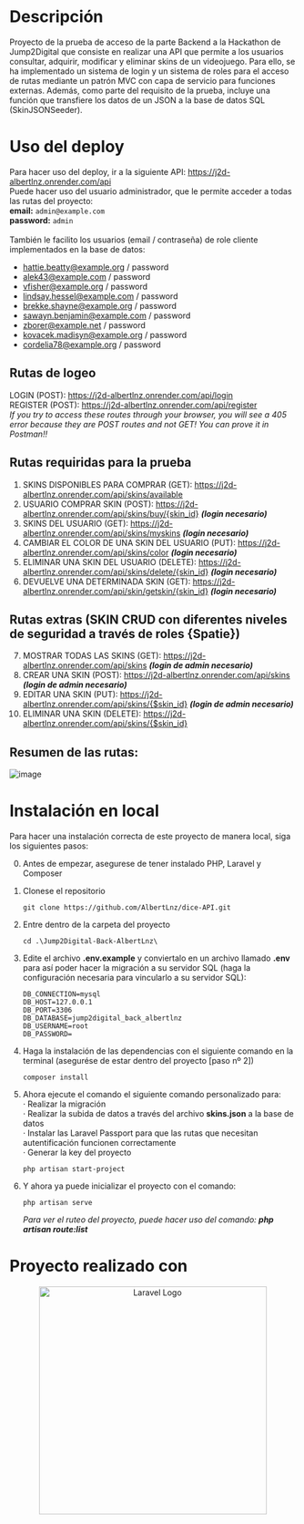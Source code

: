 # Descripción
Proyecto de la prueba de acceso de la parte Backend a la Hackathon de Jump2Digital que consiste en realizar una API que permite a los usuarios consultar, adquirir, modificar y eliminar skins de un videojuego. Para ello, se ha implementado un sistema de login y un sistema de roles para el acceso de rutas mediante un patrón MVC con capa de servicio para funciones externas. Además, como parte del requisito de la prueba, incluye una función que transfiere los datos de un JSON a la base de datos SQL (SkinJSONSeeder).

# Uso del deploy
Para hacer uso del deploy, ir a la siguiente API: https://j2d-albertlnz.onrender.com/api <br>
Puede hacer uso del usuario administrador, que le permite acceder a todas las rutas del proyecto: <br>
    **email:** ```
	admin@example.com
	```
 <br>
    **password:** ```
	admin
	```
<br><br>
También le facilito los usuarios (email / contraseña) de role cliente implementados en la base de datos:
 - hattie.beatty@example.org / password
 - alek43@example.com / password
 - vfisher@example.org / password
 - lindsay.hessel@example.com / password
 - brekke.shayne@example.org / password
 - sawayn.benjamin@example.com / password
 - zborer@example.net / password
 - kovacek.madisyn@example.org / password
 - cordelia78@example.org / password

## Rutas de logeo
LOGIN (POST): https://j2d-albertlnz.onrender.com/api/login <br>
REGISTER (POST): https://j2d-albertlnz.onrender.com/api/register <br>
*If you try to access these routes through your browser, you will see a 405 error because they are POST routes and not GET! You can prove it in Postman!!*

## Rutas requiridas para la prueba
1. SKINS DISPONIBLES PARA COMPRAR (GET): https://j2d-albertlnz.onrender.com/api/skins/available
2. USUARIO COMPRAR SKIN (POST): https://j2d-albertlnz.onrender.com/api/skins/buy/{skin_id} ***(login necesario)***
3. SKINS DEL USUARIO (GET): https://j2d-albertlnz.onrender.com/api/skins/myskins ***(login necesario)***
4. CAMBIAR EL COLOR DE UNA SKIN DEL USUARIO (PUT): https://j2d-albertlnz.onrender.com/api/skins/color ***(login necesario)***
5. ELIMINAR UNA SKIN DEL USUARIO (DELETE): https://j2d-albertlnz.onrender.com/api/skins/delete/{skin_id} ***(login necesario)***
6. DEVUELVE UNA DETERMINADA SKIN (GET): https://j2d-albertlnz.onrender.com/api/skin/getskin/{skin_id} ***(login necesario)***

## Rutas extras (SKIN CRUD con diferentes niveles de seguridad a través de roles {Spatie})
7. MOSTRAR TODAS LAS SKINS (GET): https://j2d-albertlnz.onrender.com/api/skins ***(login de admin necesario)***
8. CREAR UNA SKIN (POST): https://j2d-albertlnz.onrender.com/api/skins ***(login de admin necesario)***
9. EDITAR UNA SKIN (PUT): https://j2d-albertlnz.onrender.com/api/skins/{$skin_id} ***(login de admin necesario)***
10. ELIMINAR UNA SKIN (DELETE): https://j2d-albertlnz.onrender.com/api/skins/{$skin_id}

## Resumen de las rutas:
![image](https://github.com/AlbertLnz/Jump2Digital-Back-AlbertLnz/assets/120119395/3e9e62cc-8d62-4fc6-80ba-21e87072f42a)


# Instalación en local
Para hacer una instalación correcta de este proyecto de manera local, siga los siguientes pasos: <br>

0. Antes de empezar, asegurese de tener instalado PHP, Laravel y Composer
    
1. Clonese el repositorio
    ```
	git clone https://github.com/AlbertLnz/dice-API.git
	```
2. Entre dentro de la carpeta del proyecto
    ```
	cd .\Jump2Digital-Back-AlbertLnz\
	```
    
3. Edite el archivo **.env.example** y conviertalo en un archivo llamado **.env** para así poder hacer la migración a su servidor SQL (haga la configuración necesaria para vincularlo a su servidor SQL):
    ```
	DB_CONNECTION=mysql
    DB_HOST=127.0.0.1
    DB_PORT=3306
    DB_DATABASE=jump2digital_back_albertlnz
    DB_USERNAME=root
    DB_PASSWORD=
	```

4. Haga la instalación de las dependencias con el siguiente comando en la terminal (asegurése de estar dentro del proyecto [paso nº 2])
    ```
	composer install
	```
   
5. Ahora ejecute el comando el siguiente comando personalizado para: <br>
    · Realizar la migración <br>
    · Realizar la subida de datos a través del archivo **skins.json** a la base de datos <br>
    · Instalar las Laravel Passport para que las rutas que necesitan autentificación funcionen correctamente <br>
    · Generar la key del proyecto <br>
    ```
	php artisan start-project
    ```

6. Y ahora ya puede inicializar el proyecto con el comando:
    ```
	php artisan serve
	```

    *Para ver el ruteo del proyecto, puede hacer uso del comando: **php artisan route:list***


# Proyecto realizado con
<p align="center"><a href="https://laravel.com" target="_blank"><img src="https://raw.githubusercontent.com/laravel/art/master/logo-lockup/5%20SVG/2%20CMYK/1%20Full%20Color/laravel-logolockup-cmyk-red.svg" width="400" alt="Laravel Logo"></a></p>

